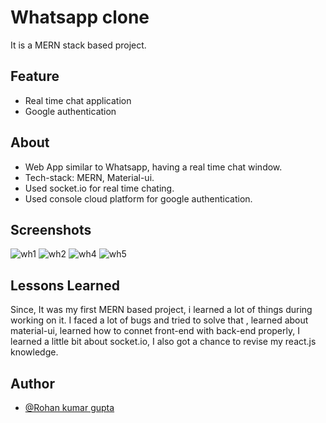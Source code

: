 
# Whatsapp clone

It is a MERN stack based project.


## Feature

- Real time chat application
- Google authentication



## About

- Web App similar to Whatsapp, having a real time chat window.
- Tech-stack: MERN, Material-ui.
- Used socket.io for real time chating.
- Used console cloud platform for google authentication.


## Screenshots

![wh1](https://user-images.githubusercontent.com/80319554/155835804-19268633-86d4-43b0-baf4-80d01ad490b2.PNG)
![wh2](https://user-images.githubusercontent.com/80319554/155835811-3e3f7946-8068-42b8-b3e1-a7194e0ed7d2.PNG)
![wh4](https://user-images.githubusercontent.com/80319554/155835814-550961bc-74df-4202-9db7-7aa560a59e97.PNG)
![wh5](https://user-images.githubusercontent.com/80319554/155835818-1ce23c5b-2984-41ad-b915-5fb108444758.PNG)


## Lessons Learned
Since, It was my first MERN based project, i learned a lot of things during working on it.
I faced a lot of bugs and tried to solve that , learned about material-ui, learned how to connet front-end with back-end
properly, I learned a little bit about socket.io, I also got a chance to revise my react.js knowledge.


## Author

- [@Rohan kumar gupta](https://github.com/rk086066)

